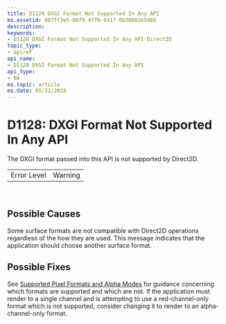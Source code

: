 ```yaml
---
title: D1128 DXGI Format Not Supported In Any API
ms.assetid: 807ff3e5-06f9-4ff6-8417-0b30082e5466
description: 
keywords:
- D1128 DXGI Format Not Supported In Any API Direct2D
topic_type:
- apiref
api_name:
- D1128 DXGI Format Not Supported In Any API
api_type:
- NA
ms.topic: article
ms.date: 05/31/2018
---
```


# D1128: DXGI Format Not Supported In Any API

The DXGI format passed into this API is not supported by Direct2D.



|             |         |
|-------------|---------|
| Error Level | Warning |



 

## Possible Causes

Some surface formats are not compatible with Direct2D operations regardless of the how they are used. This message indicates that the application should choose another surface format.

## Possible Fixes

See [Supported Pixel Formats and Alpha Modes](supported-pixel-formats-and-alpha-modes.md) for guidance concerning which formats are supported and which are not. If the application must render to a single channel and is attempting to use a red-channel-only format which is not supported, consider changing it to render to an alpha-channel-only format.

 

 




